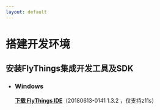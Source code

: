 ```yaml
---
layout: default
---
```

# 搭建开发环境
## 安装FlyThings集成开发工具及SDK

* ### Windows   
  [**下载 FlyThings IDE**](https://quqi.com/s/552078/Q32OEnedoJMNcDTC)（20180613-0141 1.3.2 ，仅支持z11s） 
